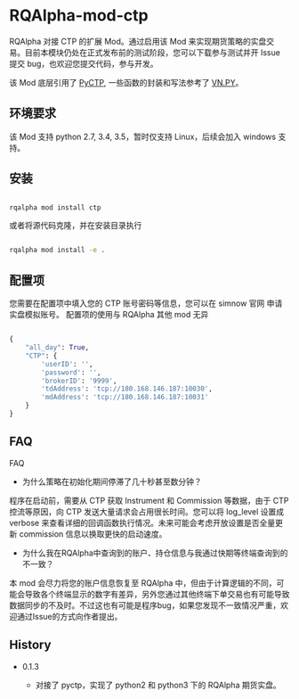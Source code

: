 # RQAlpha-mod-ctp

RQAlpha 对接 CTP 的扩展 Mod。通过启用该 Mod 来实现期货策略的实盘交易。目前本模块仍处在正式发布前的测试阶段，您可以下载参与测试并开 Issue 提交 bug，也欢迎您提交代码，参与开发。

该 Mod 底层引用了 [PyCTP](https://github.com/lovelylain/pyctp), 一些函数的封装和写法参考了 [VN.PY](https://github.com/vnpy/vnpy)。

## 环境要求

该 Mod 支持 python 2.7, 3.4, 3.5，暂时仅支持 Linux，后续会加入 windows 支持。

## 安装

```bash

rqalpha mod install ctp

```

或者将源代码克隆，并在安装目录执行 

```bash

rqalpha mod install -e .

```

## 配置项

您需要在配置项中填入您的 CTP 账号密码等信息，您可以在 simnow 官网 申请实盘模拟账号。
配置项的使用与 RQAlpha 其他 mod 无异

```python

{
    "all_day": True,
    "CTP": {
        'userID': '',
        'password': '',
        'brokerID': '9999',
        'tdAddress': 'tcp://180.168.146.187:10030',
        'mdAddress': 'tcp://180.168.146.187:10031'
    }
}

```

## FAQ

FAQ

* 为什么策略在初始化期间停滞了几十秒甚至数分钟？

程序在启动前，需要从 CTP 获取 Instrument 和 Commission 等数据，由于 CTP 控流等原因，向 CTP 发送大量请求会占用很长时间。您可以将 log_level 设置成 verbose 来查看详细的回调函数执行情况。未来可能会考虑开放设置是否全量更新 commission 信息以换取更快的启动速度。


* 为什么我在RQAlpha中查询到的账户、持仓信息与我通过快期等终端查询到的不一致？

本 mod 会尽力将您的账户信息恢复至 RQAlpha 中，但由于计算逻辑的不同，可能会导致各个终端显示的数字有差异，另外您通过其他终端下单交易也有可能导致数据同步的不及时。不过这也有可能是程序bug，如果您发现不一致情况严重，欢迎通过Issue的方式向作者提出。



## History

* 0.1.3

    * 对接了 pyctp，实现了 python2 和 python3 下的 RQAlpha 期货实盘。

